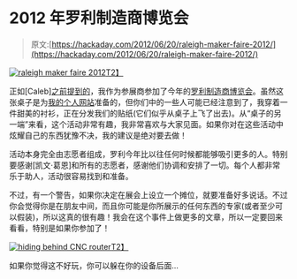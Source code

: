 # 2012 年罗利制造商博览会

> 原文:[https://hackaday.com/2012/06/20/raleigh-maker-faire-2012/](https://hackaday.com/2012/06/20/raleigh-maker-faire-2012/)

[![raleigh maker faire 2012](../Images/c8506e3cd54b10ac87d7c52f8019d38a.png "raleigh maker faire 2012")T2】](http://hackaday.com/?attachment_id=77400)

正如[Caleb][之前提到的](http://hackaday.com/2012/06/14/makerfaire-north-carolina-well-see-you-there/ "Hackaday in Raleigh")，我作为参展商参加了今年的[罗利制造商博览会](http://makerfairenc.com/ "Maker Faire")。虽然这张桌子是为[我的个人网站](http://www.jcopro.net/ "Jeremy Cook's Electromechanical Projects")准备的，但你们中的一些人可能已经注意到了，我穿着一件甜美的衬衫，正在分发我们的贴纸(它们似乎从桌子上飞了出去)。从“桌子的另一端”来看，这个活动非常有趣，我非常喜欢与大家见面。如果你对在这些活动中炫耀自己的东西犹豫不决，我的建议是绝对要去做！

活动本身完全由志愿者组成，罗利今年比以往任何时候都能够吸引更多的人。特别要感谢[凯文·葛恩]和所有的志愿者，感谢他们协调和安排了一切。每个人都非常乐于助人，活动很容易找到和准备。

不过，有一个警告，如果你决定在展会上设立一个摊位，就要准备好多说话。不过你会觉得你是在朋友中间，而且你可能是你所展示的任何东西的专家(或者至少可以假装)，所以这真的很有趣！我会在这个事件上做更多的文章，所以一定要回来看看，特别是如果你参加了！

[![hiding behind CNC router](../Images/2c78c26d9f2e4cf7e20ed1608505b901.png "hiding behind CNC router")T2】](http://hackaday.com/?attachment_id=77402)

如果你觉得这不好玩，你可以躲在你的设备后面…